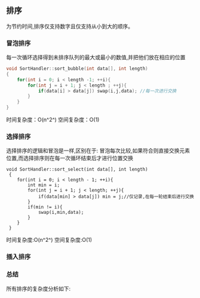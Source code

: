 ## 排序
为节约时间,排序仅支持数字且仅支持从小到大的顺序。

### 冒泡排序
每一次循环选择得到未排序队列的最大或最小的数值,并把他们放在相应的位置
``` c++
void SortHandler::sort_bubble(int data[], int length)
{
    for(int i = 0; i < length -1; ++i){
        for(int j = i + 1; j < length ; ++j){
            if(data[i] > data[j]) swap(i,j,data); //每一次进行交换
        }
    }
}
```
时间复杂度：O(n^2^)
空间复杂度：O(1)

### 选择排序
选择排序的逻辑和冒泡是一样,区别在于:
冒泡每次比较,如果符合则直接交换元素位置,而选择排序则在每一次循环结束后才进行位置交换
```
void SortHandler::sort_select(int data[], int length)
 {
    for(int i = 0; i < length - 1; ++i){
        int min = i;
        for(int j = i + 1; j < length; ++j){
            if(data[min] > data[j]) min = j;//仅记录,在每一轮结束后进行交换
        }
        if(min != i){ 
            swap(i,min,data);
        }
    }
 }
```
时间复杂度:O(n^2^)
空间复杂度:O(1)


### 插入排序


### 总结
所有排序的复杂度分析如下:
